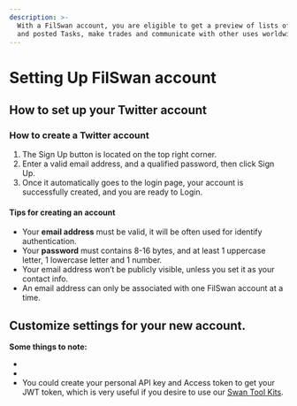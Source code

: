 ```yaml
---
description: >-
  With a FilSwan account, you are eligible to get a preview of lists of Miners
  and posted Tasks, make trades and communicate with other uses worldwide.
---
```


# Setting Up FilSwan account

## How to set up your Twitter account

### How to create a Twitter account

1. The Sign Up button is located on the top right corner.
2. Enter a valid email address, and a qualified password, then click Sign Up.
3. Once it automatically goes to the login page, your account is successfully created, and you are ready to Login.

#### Tips for creating an account

* Your **email address** must be valid,  it will be often used for identify authentication.
* Your **password** must contains 8-16 bytes, and at least 1 uppercase letter, 1 lowercase letter and 1 number.
* Your email address won’t be publicly visible, unless you set it as your contact info.
* An email address can only be associated with one FilSwan account at a time.

## Customize settings for your new account.



**Some things to note:**

*
*
* You could create your personal API key and Access token to get your JWT token, which is very useful if you desire to use our [Swan Tool Kits](https://github.com/filswan/swan).
